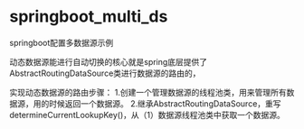 # springboot_multi_ds
springboot配置多数据源示例


动态数据源能进行自动切换的核心就是spring底层提供了AbstractRoutingDataSource类进行数据源的路由的，

实现动态数据源的路由步骤：
    1.创建一个管理数据源的线程池类，用来管理所有数据源，用的时候返回一个数据源。
    2.继承AbstractRoutingDataSource，重写 determineCurrentLookupKey()，从（1）数据源线程池类中获取一个数据源。

